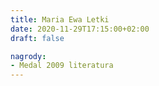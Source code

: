 ```yaml
---
title: Maria Ewa Letki
date: 2020-11-29T17:15:00+02:00
draft: false

nagrody:
- Medal 2009 literatura
---
```

